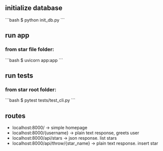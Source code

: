 <h2>initialize database</h2>
```bash
$ python init_db.py
```
<h2>run app</h2>
<h3>from star file folder:</h3>
```bash
$ uvicorn app:app
```
<h2>run tests</h2>
<h3>from star root folder:</h3>
```bash
$ pytest tests/test_cli.py
```
<h2>routes</h2>
<ul>
 <li>localhost:8000/ -> simple homepage</li>
 <li>localhost:8000/{username} -> plain text response, greets user</li>
 <li>localhost:8000/api/stars -> json response. list stars</li>
 <li>localhost:8000/api/throw/{star_name} -> plain text response. insert star</li>
</ul>

